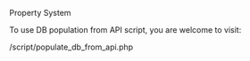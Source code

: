 Property System

To use DB population from API script, you are welcome to visit:

/script/populate_db_from_api.php